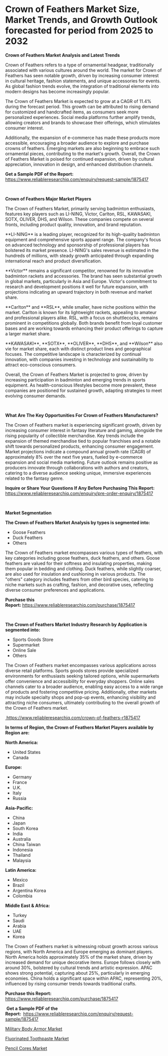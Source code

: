 <p><h1>Crown of Feathers Market Size, Market Trends, and Growth Outlook forecasted for period from 2025 to 2032</h1></p><p><strong>Crown of Feathers Market Analysis and Latest Trends</strong></p>
<p><p>Crown of Feathers refers to a type of ornamental headgear, traditionally associated with various cultures around the world. The market for Crown of Feathers has seen notable growth, driven by increasing consumer interest in cultural heritage, fashion statements, and unique accessories for events. As global fashion trends evolve, the integration of traditional elements into modern designs has become increasingly popular. </p><p>The Crown of Feathers Market is expected to grow at a CAGR of 11.4% during the forecast period. This growth can be attributed to rising demand for customized and handcrafted items, as consumers seek more personalized experiences. Social media platforms further amplify trends, allowing creators and brands to showcase their offerings, which stimulates consumer interest. </p><p>Additionally, the expansion of e-commerce has made these products more accessible, encouraging a broader audience to explore and purchase crowns of feathers. Emerging markets are also beginning to embrace such ornamental pieces, contributing to the market's growth. Overall, the Crown of Feathers Market is poised for continued expansion, driven by cultural appreciation, innovation in design, and enhanced distribution channels.</p></p>
<p><strong>Get a Sample PDF of the Report:&nbsp;</strong> <a href="https://www.reliableresearchiq.com/enquiry/request-sample/1875417?utm_campaign=120&utm_medium=2&utm_source=Github&utm_content=ia&utm_term=07022025&utm_id=crown-of-feathers">https://www.reliableresearchiq.com/enquiry/request-sample/1875417</a></p>
<p>&nbsp;</p>
<p><strong>Crown of Feathers Major Market Players</strong></p>
<p><p>The Crown of Feathers Market, primarily serving badminton enthusiasts, features key players such as LI-NING, Victor, Carlton, RSL, KAWASAKI, SOTX, OLIVER, DHS, and Wilson. These companies compete on several fronts, including product quality, innovation, and brand reputation.</p><p>**LI-NING** is a leading player, recognized for its high-quality badminton equipment and comprehensive sports apparel range. The company's focus on advanced technology and sponsorship of professional players has bolstered its market presence. LI-NING's sales revenue is estimated in the hundreds of millions, with steady growth anticipated through expanding international reach and product diversification.</p><p>**Victor** remains a significant competitor, renowned for its innovative badminton rackets and accessories. The brand has seen substantial growth in global markets, particularly in Asia and Europe. Victor's commitment to research and development positions it well for future expansion, with projections indicating an upward trajectory in both revenue and market share.</p><p>**Carlton** and **RSL**, while smaller, have niche positions within the market. Carlton is known for its lightweight rackets, appealing to amateur and professional players alike. RSL, with a focus on shuttlecocks, remains prominent in competitions globally. Both brands benefit from loyal customer bases and are working towards enhancing their product offerings to capture a larger market share.</p><p>**KAWASAKI**, **SOTX**, **OLIVER**, **DHS**, and **Wilson** also vie for market share, each with distinct product lines and geographical focuses. The competitive landscape is characterized by continual innovation, with companies investing in technology and sustainability to attract eco-conscious consumers.</p><p>Overall, the Crown of Feathers Market is projected to grow, driven by increasing participation in badminton and emerging trends in sports equipment. As health-conscious lifestyles become more prevalent, these companies are positioned for sustained growth, adapting strategies to meet evolving consumer demands.</p></p>
<p>&nbsp;</p>
<p><strong>What Are The Key Opportunities For Crown of Feathers Manufacturers?</strong></p>
<p><p>The Crown of Feathers market is experiencing significant growth, driven by increasing consumer interest in fantasy literature and gaming, alongside the rising popularity of collectible merchandise. Key trends include the expansion of themed merchandise tied to popular franchises and a notable shift towards personalized products, enhancing consumer engagement. Market projections indicate a compound annual growth rate (CAGR) of approximately 8% over the next five years, fueled by e-commerce expansion and social media marketing. Future outlook remains positive as producers innovate through collaborations with authors and creators, catering to a diverse audience seeking unique, immersive experiences related to the fantasy genre.</p></p>
<p><strong>Inquire or Share Your Questions If Any Before Purchasing This Report:</strong> <a href="https://www.reliableresearchiq.com/enquiry/pre-order-enquiry/1875417?utm_campaign=120&utm_medium=2&utm_source=Github&utm_content=ia&utm_term=07022025&utm_id=crown-of-feathers">https://www.reliableresearchiq.com/enquiry/pre-order-enquiry/1875417</a></p>
<p>&nbsp;</p>
<p><strong>Market Segmentation</strong></p>
<p><strong>The Crown of Feathers Market Analysis by types is segmented into:</strong></p>
<p><ul><li>Goose Feathers</li><li>Duck Feathers</li><li>Others</li></ul></p>
<p><p>The Crown of Feathers market encompasses various types of feathers, with key categories including goose feathers, duck feathers, and others. Goose feathers are valued for their softness and insulating properties, making them popular in bedding and clothing. Duck feathers, while slightly coarser, are also used for insulation and cushioning in various products. The "others" category includes feathers from other bird species, catering to niche markets such as crafting, fashion, and decorative uses, reflecting diverse consumer preferences and applications.</p></p>
<p><strong>Purchase this Report:&nbsp;</strong><a href="https://www.reliableresearchiq.com/purchase/1875417?utm_campaign=120&utm_medium=2&utm_source=Github&utm_content=ia&utm_term=07022025&utm_id=crown-of-feathers">https://www.reliableresearchiq.com/purchase/1875417</a></p>
<p>&nbsp;</p>
<p><strong>The Crown of Feathers Market Industry Research by Application is segmented into:</strong></p>
<p><ul><li>Sports Goods Store</li><li>Supermarket</li><li>Online Sale</li><li>Others</li></ul></p>
<p><p>The Crown of Feathers market encompasses various applications across diverse retail platforms. Sports goods stores provide specialized environments for enthusiasts seeking tailored options, while supermarkets offer convenience and accessibility for everyday shoppers. Online sales channels cater to a broader audience, enabling easy access to a wide range of products and fostering competitive pricing. Additionally, other markets may include specialty shops and pop-up events, enhancing visibility and attracting niche consumers, ultimately contributing to the overall growth of the Crown of Feathers market.</p></p>
<p><a href="https://www.reliableresearchiq.com/crown-of-feathers-r1875417?utm_campaign=120&utm_medium=2&utm_source=Github&utm_content=ia&utm_term=07022025&utm_id=crown-of-feathers">&nbsp;https://www.reliableresearchiq.com/crown-of-feathers-r1875417</a></p>
<p><strong>In terms of Region, the Crown of Feathers Market Players available by Region are:</strong></p>
<p>
    <p> <strong> North America: </strong>
        <ul>
            <li>United States</li>
            <li>Canada</li>
        </ul>
        </p> 
    <p> <strong> Europe: </strong>
        <ul>
            <li>Germany</li>
            <li>France</li>
            <li>U.K.</li>
            <li>Italy</li>
            <li>Russia</li>
        </ul>
        </p> 
    <p> <strong> Asia-Pacific: </strong>
        <ul>
            <li>China</li>
            <li>Japan</li>
            <li>South Korea</li>
            <li>India</li>
            <li>Australia</li>
            <li>China Taiwan</li>
            <li>Indonesia</li>
            <li>Thailand</li>
            <li>Malaysia</li>
        </ul>
        </p> 
    <p> <strong> Latin America: </strong>
        <ul>
            <li>Mexico</li>
            <li>Brazil</li>
            <li>Argentina Korea</li>
            <li>Colombia</li>
        </ul>
        </p> 
    <p> <strong> Middle East & Africa: </strong>
        <ul>
            <li>Turkey</li>
            <li>Saudi</li>
            <li>Arabia</li>
            <li>UAE</li>
            <li>Korea</li>
        </ul>
    </p>
    </p>
<p><p>The Crown of Feathers market is witnessing robust growth across various regions, with North America and Europe emerging as dominant players. North America holds approximately 35% of the market share, driven by increased demand for unique decorative items. Europe follows closely with around 30%, bolstered by cultural trends and artistic expression. APAC shows strong potential, capturing about 25%, particularly in emerging economies. China holds a significant space within APAC, representing 20%, influenced by rising consumer trends towards traditional crafts.</p></p>
<p><strong>Purchase this Report: </strong><a href="https://www.reliableresearchiq.com/purchase/1875417?utm_campaign=120&utm_medium=2&utm_source=Github&utm_content=ia&utm_term=07022025&utm_id=crown-of-feathers">https://www.reliableresearchiq.com/purchase/1875417</a></p>
<p>&nbsp;<strong>Get a Sample PDF of the Report:&nbsp;&nbsp;</strong><a href="https://www.reliableresearchiq.com/enquiry/request-sample/1875417?utm_campaign=120&utm_medium=2&utm_source=Github&utm_content=ia&utm_term=07022025&utm_id=crown-of-feathers">https://www.reliableresearchiq.com/enquiry/request-sample/1875417</a></p>
<p><strong></strong></p>
<p><p><a href="https://github.com/alejhahroch/Market-Research-Report-List-1/blob/main/military-body-armor-market.md?utm_campaign=120&utm_medium=2&utm_source=Github&utm_content=ia&utm_term=07022025&utm_id=crown-of-feathers">Military Body Armor Market</a></p><p><a href="https://github.com/milolohusami/Market-Research-Report-List-1/blob/main/fluorinated-toothpaste-market.md?utm_campaign=120&utm_medium=2&utm_source=Github&utm_content=ia&utm_term=07022025&utm_id=crown-of-feathers">Fluorinated Toothpaste Market</a></p><p><a href="https://github.com/cernelleogue48/Market-Research-Report-List-1/blob/main/pencil-cores-market.md?utm_campaign=120&utm_medium=2&utm_source=Github&utm_content=ia&utm_term=07022025&utm_id=crown-of-feathers">Pencil Cores Market</a></p></p>